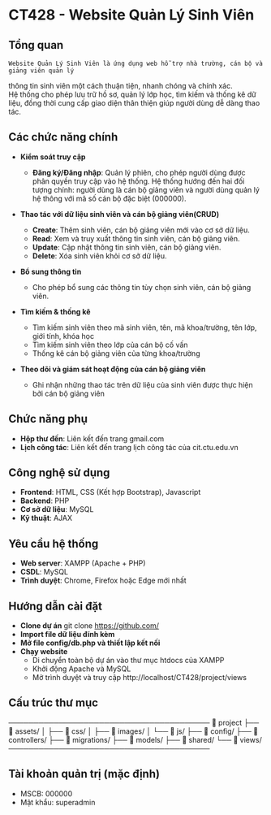 # CT428 - Website Quản Lý Sinh Viên

## Tổng quan
    Website Quản Lý Sinh Viên là ứng dụng web hỗ trợ nhà trường, cán bộ và giảng viên quản lý
thông tin sinh viên một cách thuận tiện, nhanh chóng và chính xác.  
    Hệ thống cho phép lưu trữ hồ sơ, quản lý lớp học, tìm kiếm và thống kê dữ liệu, đồng thời cung
cấp giao diện thân thiện giúp người dùng dễ dàng thao tác.

## Các chức năng chính
- **Kiểm soát truy cập**
  + **Đăng ký/Đăng nhập**: Quản lý phiên, cho phép người dùng được phân quyền truy cập vào hệ thống. Hệ thống hướng đến hai đối tượng chính: người dùng là cán bộ giảng viên và người dùng quản lý hệ thông với mã số cán bộ đặc biệt (000000).
  
- **Thao tác với dữ liệu sinh viên và cán bộ giảng viên(CRUD)**
  + **Create**: Thêm sinh viên, cán bộ giảng viên mới vào cơ sở dữ liệu.
  + **Read**: Xem và truy xuất thông tin sinh viên, cán bộ giảng viên.
  + **Update**: Cập nhật thông tin sinh viên, cán bộ giảng viên.
  + **Delete**: Xóa sinh viên khỏi cơ sở dữ liệu.

- **Bổ sung thông tin**
  + Cho phép bổ sung các thông tin tùy chọn sinh viên, cán bộ giảng viên.

- **Tìm kiếm & thống kê**
  + Tìm kiếm sinh viên theo mã sinh viên, tên, mã khoa/trường, tên lớp, giới tính, khóa học
  + Tìm kiếm sinh viên theo lớp của cán bộ cố vấn 
  + Thống kê cán bộ giảng viên của từng khoa/trường

- **Theo dõi và giám sát hoạt động của cán bộ giảng viên**
  + Ghi nhận những thao tác trên dữ liệu của sinh viên được thực hiện bởi cán bộ giảng viên

## Chức năng phụ
 - **Hộp thư đến**: Liên kết đến trang gmail.com
 - **Lịch công tác**: Liên kết đến trang lịch công tác của cit.ctu.edu.vn

## Công nghệ sử dụng
 - **Frontend**: HTML, CSS (Kết hợp Bootstrap), Javascript
 - **Backend**: PHP
 - **Cơ sở dữ liệu**: MySQL
 - **Kỹ thuật**: AJAX

## Yêu cầu hệ thống
 - **Web server**: XAMPP (Apache + PHP)
 - **CSDL**: MySQL
 - **Trình duyệt**: Chrome, Firefox hoặc Edge mới
nhất

## Hướng dẫn cài đặt
 - **Clone dự án**
    git clone https://github.com/
 - **Import file dữ liệu đính kèm**
 - **Mở file config/db.php và thiết lập kết nối**
 - **Chạy website**
    + Di chuyển toàn bộ dự án vào thư mục htdocs của XAMPP
    + Khởi động Apache và MySQL
    + Mở trình duyệt và truy cập
        http://localhost/CT428/project/views

## Cấu trúc thư mục
────────────────────────────────────────
📁 project
├── 📁 assets/
│   ├── 📁 css/
│   ├── 📁 images/
│   └── 📁 js/
├── 📁 config/
├── 📁 controllers/
├── 📁 migrations/
├── 📁 models/
├── 📁 shared/
└── 📁 views/
────────────────────────────────────────

## Tài khoản quản trị (mặc định)
 - MSCB: 000000
 - Mật khẩu: superadmin